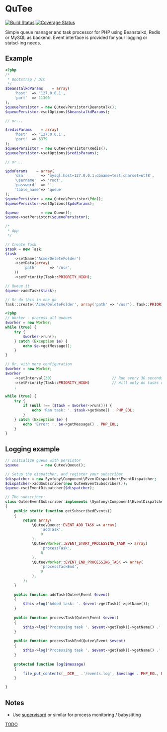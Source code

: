 QuTee
=====

[![Build Status](https://travis-ci.org/anorgan/QuTee.png)](https://travis-ci.org/anorgan/QuTee)
[![Coverage Status](https://coveralls.io/repos/anorgan/QuTee/badge.svg?branch=master)](https://coveralls.io/r/anorgan/QuTee?branch=master)

Simple queue manager and task processor for PHP using Beanstalkd, Redis or MySQL as backend. Event interface is provided for your logging or statsd-ing needs.

Example
-------
``` php
<?php
/*
 * Bootstrap / DIC
 */
$beanstalkdParams    = array(
    'host'  => '127.0.0.1',
    'port'  => 11300
);
$queuePersistor = new Qutee\Persistor\Beanstalk();
$queuePersistor->setOptions($beanstalkdParams);

// or...

$redisParams    = array(
    'host'  => '127.0.0.1',
    'port'  => 6379
);
$queuePersistor = new Qutee\Persistor\Redis();
$queuePersistor->setOptions($redisParams);

// or...

$pdoParams    = array(
    'dsn'       => 'mysql:host=127.0.0.1;dbname=test;charset=utf8',
    'username'  => 'root',
    'password'  => '',
    'table_name'=> 'queue'
);
$queuePersistor = new Qutee\Persistor\Pdo();
$queuePersistor->setOptions($pdoParams);

$queue          = new Queue();
$queue->setPersistor($queuePersistor);

/*
 * App
 */

// Create Task
$task = new Task;
$task
    ->setName('Acme/DeleteFolder')
    ->setData(array(
        'path'      => '/usr',
    ))
    ->setPriority(Task::PRIORITY_HIGH);

// Queue it
$queue->addTask($task);

// Or do this in one go
Task::create('Acme/DeleteFolder', array('path' => '/usr'), Task::PRIORITY_HIGH);
```

``` php
<?php
// Worker - process all queues
$worker = new Worker;
while (true) {
    try {
        $worker->run();
    } catch (Exception $e) {
        echo $e->getMessage();
    }
}

// Or, with more configuration
$worker = new Worker;
$worker
    ->setInterval(30)                           // Run every 30 seconds
    ->setPriority(Task::PRIORITY_HIGH)          // Will only do tasks of this priority
    ;

while (true) {
    try {
        if (null !== ($task = $worker->run())) {
            echo 'Ran task: '. $task->getName() . PHP_EOL;
        }
    } catch (Exception $e) {
        echo 'Error: '. $e->getMessage() . PHP_EOL;
    }
}
```
    
Logging example
---------------

``` php
// Initialize queue with persistor
$queue          = new Qutee\Queue();

// Setup the dispatcher, and register your subscriber
$dispatcher = new Symfony\Component\EventDispatcher\EventDispatcher;
$dispatcher->addSubscriber(new QuteeEventSubscriber());
$queue->setEventDispatcher($dispatcher);

// The subscriber:
class QuteeEventSubscriber implements \Symfony\Component\EventDispatcher\EventSubscriberInterface
{
    public static function getSubscribedEvents()
    {
        return array(
            \Qutee\Queue::EVENT_ADD_TASK => array(
                'addTask',
                0
            ),
            \Qutee\Worker::EVENT_START_PROCESSING_TASK => array(
                'processTask',
                0
            ),
            \Qutee\Worker::EVENT_END_PROCESSING_TASK => array(
                'processTaskEnd',
                0
            ),
        );
    }
    
    public function addTask(Qutee\Event $event)
    {
        $this->log('Added task: '. $event->getTask()->getName());
    }
    
    public function processTask(Qutee\Event $event)
    {
        $this->log('Processing task '. $event->getTask()->getName() .' started');
    }
    
    public function processTaskEnd(Qutee\Event $event)
    {
        $this->log('Processing task '. $event->getTask()->getName() .' finished, lasted '. ($event->getArgument('elapsedTime') / 1000) .' seconds');
    }
    
    protected function log($message)
    {
        file_put_contents(__DIR__ .'/events.log', $message . PHP_EOL, FILE_APPEND);
    }

}

```

Notes
----------

- Use [supervisord](http://supervisord.org/) or similar for process monitoring / babysitting

[TODO](https://github.com/anorgan/QuTee/issues?milestone=1&state=open)
